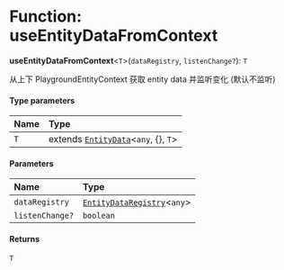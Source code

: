 # Function: useEntityDataFromContext

**useEntityDataFromContext**<`T`>(`dataRegistry`, `listenChange?`): `T`

从上下 PlaygroundEntityContext 获取 entity data 并监听变化 (默认不监听)

#### Type parameters

| Name | Type |
| :------ | :------ |
| `T` | extends [`EntityData`](/en/auto-docs/playground-react/classes/EntityData.md)<`any`, {}, `T`> |

#### Parameters

| Name | Type |
| :------ | :------ |
| `dataRegistry` | [`EntityDataRegistry`](/en/auto-docs/playground-react/interfaces/EntityDataRegistry.md)<`any`> |
| `listenChange?` | `boolean` |

#### Returns

`T`

